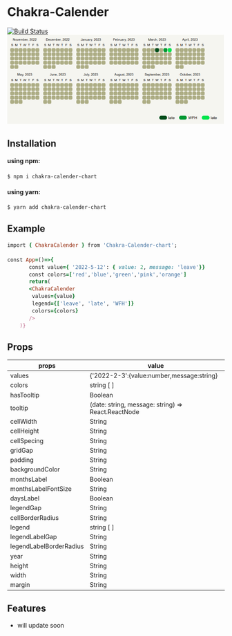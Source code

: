 # Chakra-Calender

[![Build Status](https://travis-ci.org/joemccann/dillinger.svg?branch=master)](https://travis-ci.org/joemccann/dillinger)
![Tux, the Linux mascot](./assets/image.png)

## Installation

#### using npm:

```
$ npm i chakra-calender-chart
```

#### using yarn:

```
$ yarn add chakra-calender-chart
```

## Example

```ruby
import { ChakraCalender } from 'Chakra-Calender-chart';

const App=()=>{
       const value={ '2022-5-12': { value: 2, message: 'leave'}}
       const colors=['red','blue','green','pink','orange']
       return(
       <ChakraCalender
        values={value}
        legend={['leave', 'late', 'WFH']}
        colors={colors}
       />
    )}
```

## Props

| props                   | value                                              |
| ----------------------- | -------------------------------------------------- |
| values                  | {'2022-2-3':{value:number,message:string}          |
| colors                  | string [ ]                                         |
| hasTooltip              | Boolean                                            |
| tooltip                 | (date: string, message: string) => React.ReactNode |
| cellWidth               | String                                             |
| cellHeight              | String                                             |
| cellSpecing             | String                                             |
| gridGap                 | String                                             |
| padding                 | String                                             |
| backgroundColor         | String                                             |
| monthsLabel             | Boolean                                            |
| monthsLabelFontSize     | String                                             |
| daysLabel               | Boolean                                            |
| legendGap               | String                                             |
| cellBorderRadius        | String                                             |
| legend                  | string [ ]                                         |
| legendLabelGap          | String                                             |
| legendLabelBorderRadius | String                                             |
| year                    | String                                             |
| height                  | String                                             |
| width                   | String                                             |
| margin                  | String                                             |

## Features

- will update soon
